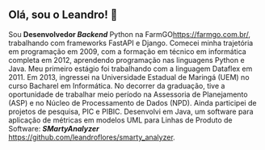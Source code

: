 ## Olá, sou o Leandro! 👋

Sou **Desenvolvedor *Backend*** Python na FarmGO<https://farmgo.com.br/>, trabalhando com frameworks FastAPI e Django. 
Comecei minha trajetória em programação em 2009, com a formação em técnico em informática completa em 2012, aprendendo programação nas linguagens Python e Java. Meu primeiro estágio foi trabalhando com a linguagem Dataflex em 2011.
Em 2013, ingressei na Universidade Estadual de Maringá (UEM) no curso Bacharel em Informática. No decorrer da graduação, tive a oportunidade de trabalhar meio período na Assessoria de Planejamento (ASP) e no Núcleo de Processamento de Dados (NPD). Ainda participei de projetos de pesquisa, PIC e PIBIC. Desenvolvi em Java, um software para aplicação de métricas em modelos UML para Linhas de Produto de Software: ***SMartyAnalyzer*** <https://github.com/leandroflores/smarty_analyzer>.



<!--
**leandroflores/leandroflores** is a ✨ _special_ ✨ repository because its `README.md` (this file) appears on your GitHub profile.

Here are some ideas to get you started:

- 🔭 I’m currently working on ...
- 🌱 I’m currently learning ...
- 👯 I’m looking to collaborate on ...
- 🤔 I’m looking for help with ...
- 💬 Ask me about ...
- 📫 How to reach me: ...
- 😄 Pronouns: ...
- ⚡ Fun fact: ...
-->

